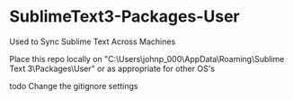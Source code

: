 # SublimeText3-Packages-User
Used to Sync Sublime Text Across Machines

Place this repo locally on "C:\Users\johnp_000\AppData\Roaming\Sublime Text 3\Packages\User" or as appropriate for other OS's

todo
    Change the gitignore settings

